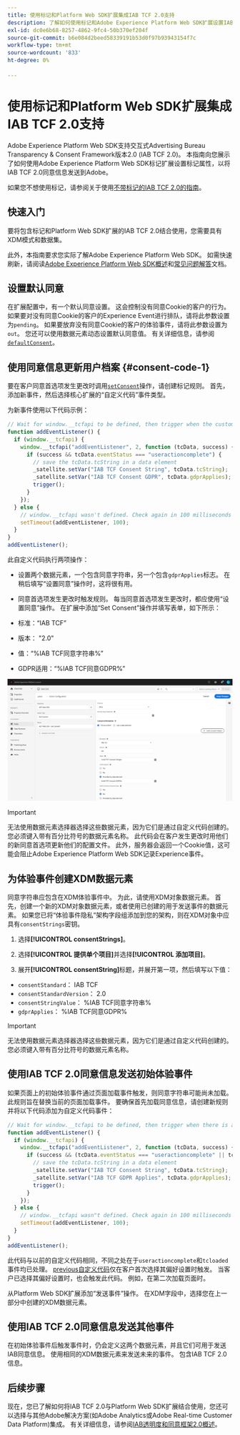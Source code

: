 ```yaml
---
title: 使用标记和Platform Web SDK扩展集成IAB TCF 2.0支持
description: 了解如何使用标记和Adobe Experience Platform Web SDK扩展设置IAB TCF 2.0同意。
exl-id: dc0e6b68-8257-4862-9fc4-50b370ef204f
source-git-commit: b6e084d2beed58339191b53d0f97b93943154f7c
workflow-type: tm+mt
source-wordcount: '833'
ht-degree: 0%

---
```


# 使用标记和Platform Web SDK扩展集成IAB TCF 2.0支持

Adobe Experience Platform Web SDK支持交互式Advertising Bureau Transparency &amp; Consent Framework版本2.0 (IAB TCF 2.0)。 本指南向您展示了如何使用Adobe Experience Platform Web SDK标记扩展设置标记属性，以将IAB TCF 2.0同意信息发送到Adobe。

如果您不想使用标记，请参阅关于使用[不带标记的IAB TCF 2.0的指南](./without-tags.md)。

## 快速入门

要将包含标记和Platform Web SDK扩展的IAB TCF 2.0结合使用，您需要具有XDM模式和数据集。

此外，本指南要求您实际了解Adobe Experience Platform Web SDK。 如需快速刷新，请阅读[Adobe Experience Platform Web SDK概述](../../home.md)和[常见问题解答](../../faq.md)文档。

## 设置默认同意

在扩展配置中，有一个默认同意设置。 这会控制没有同意Cookie的客户的行为。 如果要对没有同意Cookie的客户的Experience Event进行排队，请将此参数设置为`pending`。 如果要放弃没有同意Cookie的客户的体验事件，请将此参数设置为`out`。 您还可以使用数据元素动态设置默认同意值。 有关详细信息，请参阅[`defaultConsent`](/help/web-sdk/commands/configure/defaultconsent.md)。

## 使用同意信息更新用户档案 {#consent-code-1}

要在客户同意首选项发生更改时调用[`setConsent`](/help/web-sdk/commands/setconsent.md)操作，请创建标记规则。 首先，添加新事件，然后选择核心扩展的“自定义代码”事件类型。

为新事件使用以下代码示例：

```javascript
// Wait for window.__tcfapi to be defined, then trigger when the customer has completed their consent and preferences.
function addEventListener() {
  if (window.__tcfapi) {
    window.__tcfapi("addEventListener", 2, function (tcData, success) {
      if (success && tcData.eventStatus === "useractioncomplete") {
        // save the tcData.tcString in a data element
        _satellite.setVar("IAB TCF Consent String", tcData.tcString);
        _satellite.setVar("IAB TCF Consent GDPR", tcData.gdprApplies);
        trigger();
      }
    });
  } else {
    // window.__tcfapi wasn't defined. Check again in 100 milliseconds
    setTimeout(addEventListener, 100);
  }
}
addEventListener();
```

此自定义代码执行两项操作：

* 设置两个数据元素，一个包含同意字符串，另一个包含`gdprApplies`标志。 在稍后填写“设置同意”操作时，这将很有用。

* 同意首选项发生更改时触发规则。 每当同意首选项发生更改时，都应使用“设置同意”操作。 在扩展中添加“Set Consent”操作并填写表单，如下所示：

* 标准：“IAB TCF”
* 版本： &quot;2.0&quot;
* 值：“%IAB TCF同意字符串%”
* GDPR适用：“%IAB TCF同意GDPR%”

![IAB设置同意操作](../../assets/consent/iab-tcf/with-launch/iab-action.png)

>[!IMPORTANT]
>
>无法使用数据元素选择器选择这些数据元素，因为它们是通过自定义代码创建的。 您必须键入带有百分比符号的数据元素名称。 此代码会在客户发生更改时用他们的新同意首选项更新他们的配置文件。 此外，服务器会返回一个Cookie值，这可能会阻止Adobe Experience Platform Web SDK记录Experience事件。

## 为体验事件创建XDM数据元素

同意字符串应包含在XDM体验事件中。 为此，请使用XDM对象数据元素。 首先，创建一个新的XDM对象数据元素，或者使用已创建的用于发送事件的数据元素。 如果您已将“体验事件隐私”架构字段组添加到您的架构，则在XDM对象中应具有`consentStrings`密钥。

1. 选择&#x200B;**[!UICONTROL consentStrings]**。

1. 选择&#x200B;**[!UICONTROL 提供单个项目]**&#x200B;并选择&#x200B;**[!UICONTROL 添加项目]**。

1. 展开&#x200B;**[!UICONTROL consentString]**&#x200B;标题，并展开第一项，然后填写以下值：

* `consentStandard`： IAB TCF
* `consentStandardVersion`： 2.0
* `consentStringValue`： %IAB TCF同意字符串%
* `gdprApplies`： %IAB TCF同意GDPR%

>[!IMPORTANT]
>
>无法使用数据元素选择器选择这些数据元素，因为它们是通过自定义代码创建的。 您必须键入带有百分比符号的数据元素名称。

## 使用IAB TCF 2.0同意信息发送初始体验事件

如果页面上的初始体验事件通过页面加载事件触发，则同意字符串可能尚未加载。 此规则旨在替换当前的页面加载事件。 要确保首先加载同意信息，请创建新规则并将以下代码添加为自定义代码事件：

```javascript
// Wait for window.__tcfapi to be defined, then trigger when there is a consent string
function addEventListener() {
  if (window.__tcfapi) {
    window.__tcfapi("addEventListener", 2, function (tcData, success) {
      if (success && (tcData.eventStatus === "useractioncomplete" || tcData.eventStatus === "tcloaded")) {
        // save the tcData.tcString in a data element
        _satellite.setVar("IAB TCF Consent String", tcData.tcString);
        _satellite.setVar("IAB TCF GDPR Applies", tcData.gdprApplies);
        trigger();
      }
    });
  } else {
    // window.__tcfapi wasn"t defined. Check again in 100 milliseconds
    setTimeout(addEventListener, 100);
  }
}
addEventListener();
```

此代码与以前的自定义代码相同，不同之处在于`useractioncomplete`和`tcloaded`事件均已处理。 [previous自定义代码](#consent-code-1)仅在客户首次选择其偏好设置时触发。 当客户已选择其偏好设置时，也会触发此代码。 例如，在第二次加载页面时。

从Platform Web SDK扩展添加“发送事件”操作。 在XDM字段中，选择您在上一部分中创建的XDM数据元素。

## 使用IAB TCF 2.0同意信息发送其他事件

在初始体验事件后触发事件时，仍会定义这两个数据元素，并且它们可用于发送IAB同意信息。 使用相同的XDM数据元素来发送未来的事件。 包含IAB TCF 2.0信息。

## 后续步骤

现在，您已了解如何将IAB TCF 2.0与Platform Web SDK扩展结合使用，您还可以选择与其他Adobe解决方案(如Adobe Analytics或Adobe Real-time Customer Data Platform)集成。 有关详细信息，请参阅[IAB透明度和同意框架2.0概述](./overview.md)。
